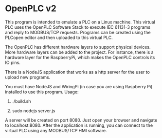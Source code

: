 # OpenPLC v2
This program is intended to emulate a PLC on a Linux machine. This virtual PLC uses the OpenPLC Software Stack to execute IEC 61131-3 programs and reply to MODBUS/TCP requests. Programs can be created using the PLCopen editor and then uploaded to this virtual PLC.

The OpenPLC has different hardware layers to support physical devices. More hardware layers can be added to the project. For instance, there is a hardware layer for the RaspberryPi, which makes the OpenPLC controls its IO pins. 

There is a NodeJS application that works as a http server for the user to upload new programs.

You must have NodeJS and WiringPi (in case you are using Raspberry Pi) installed to use this program. Usage:

1) ./build.sh

2) sudo nodejs server.js

A server will be created on port 8080. Just open your browser and navigate to localhost:8080. After the application is running, you can connect to the virtual PLC using any MODBUS/TCP HMI software.

